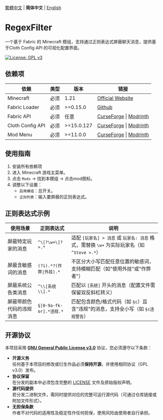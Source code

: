 [繁體中文](./README_TW.md) | **简体中文** | [English](./README_EN.md)

# RegexFilter
一个基于 Fabric 的 Minecraft 模组，支持通过正则表达式屏蔽聊天消息，提供基于Cloth Config API 的可视化配置界面。

[![License: GPL v3](https://img.shields.io/badge/License-GPLv3-blue.svg)](https://www.gnu.org/licenses/gpl-3.0)
## 依赖项

| 依赖               | 类型  | 版本         | 链接                                                                                                                               |
| ---------------- | --- | ---------- | -------------------------------------------------------------------------------------------------------------------------------- |
| Minecraft        | 必须  | 1.21       | [Official Website](https://www.minecraft.net/)                                                                                   |
| Fabric Loader    | 必须  | >=0.15.0   | [Github](https://github.com/FabricMC/fabric-loader)                                                                              |
| Fabric API       | 必须  | 任意         | [CurseForge](https://www.curseforge.com/minecraft/mc-mods/fabric-api) &#124; [Modrinth](https://modrinth.com/mod/fabric-api)     |
| Cloth Config API | 必须  | >=15.0.127 | [CurseForge](https://www.curseforge.com/minecraft/mc-mods/cloth-config) &#124; [Modrinth](https://modrinth.com/mod/cloth-config) |
| Mod Menu         | 必须  | >=11.0.0   | [CurseForge](https://www.curseforge.com/minecraft/mc-mods/modmenu) &#124; [Modrinth](https://modrinth.com/mod/modmenu)           |
 
## 使用指南
1. 安装所有依赖项
2. 进入 Minecraft 游戏主菜单。
3. 点击 `Mods` → 找到本模组 → 点击mod图标。
4. 调整以下设置：
   - `启用模组`：总开关。
   - `正则列表`：输入要屏蔽的正则表达式。

## 正则表达式示例

| 使用场景                | 正则表达式                  | 说明                          |
|-----------------------|--------------------------|-----------------------------|
| 屏蔽特定玩家的消息       | `^\[?\w+\]? >.*`         | 适配 `[玩家名] > 消息` 或 `玩家名: 消息` 格式，需替换 `\w+` 为实际玩家名（如 `^Steve >.*`） |
| 屏蔽含敏感词的消息       | `(?i).*?(作弊\|外挂).*`   | 不区分大小写匹配任意位置的敏感词，支持模糊匹配（如"使用外挂"或"作弊者"） |
| 屏蔽系统公告类消息       | `^\\[系统\\].*`           | 匹配以 `[系统]` 开头的消息（配置文件需保留双反斜杠转义） |
| 屏蔽带颜色代码的违规消息  | `§[0-9a-fk-or].*违规.*`   | 匹配包含颜色/格式代码（如 `§c`）且含"违规"的消息，支持全小写（如 `§c违规警告`） |

## 开源协议
本项目采用 **[GNU General Public License v3.0](LICENSE)** 协议，您必须遵守以下条款：
- **开源义务**  
  任何基于本项目的修改或衍生作品必须**保持开源**，并使用相同协议（GPL v3.0）发布。
- **协议保留**  
  在分发的副本中必须包含完整的 [LICENSE](LICENSE) 文件及原始版权声明。
- **源代码提供**  
  若分发二进制文件，需同时提供对应的完整可运行源代码（可通过仓库链接或附加文件形式）。
- **无担保条款**  
  作者不对代码的适用性及稳定性作任何担保，使用风险由使用者自行承担。
